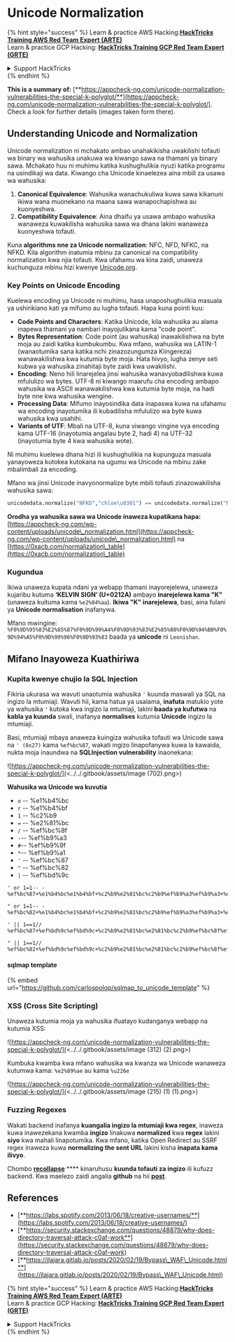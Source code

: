 # Unicode Normalization

{% hint style="success" %}
Learn & practice AWS Hacking:<img src="/.gitbook/assets/arte.png" alt="" data-size="line">[**HackTricks Training AWS Red Team Expert (ARTE)**](https://training.hacktricks.xyz/courses/arte)<img src="/.gitbook/assets/arte.png" alt="" data-size="line">\
Learn & practice GCP Hacking: <img src="/.gitbook/assets/grte.png" alt="" data-size="line">[**HackTricks Training GCP Red Team Expert (GRTE)**<img src="/.gitbook/assets/grte.png" alt="" data-size="line">](https://training.hacktricks.xyz/courses/grte)

<details>

<summary>Support HackTricks</summary>

* Check the [**subscription plans**](https://github.com/sponsors/carlospolop)!
* **Join the** 💬 [**Discord group**](https://discord.gg/hRep4RUj7f) or the [**telegram group**](https://t.me/peass) or **follow** us on **Twitter** 🐦 [**@hacktricks\_live**](https://twitter.com/hacktricks\_live)**.**
* **Share hacking tricks by submitting PRs to the** [**HackTricks**](https://github.com/carlospolop/hacktricks) and [**HackTricks Cloud**](https://github.com/carlospolop/hacktricks-cloud) github repos.

</details>
{% endhint %}

**This is a summary of:** [**https://appcheck-ng.com/unicode-normalization-vulnerabilities-the-special-k-polyglot/**](https://appcheck-ng.com/unicode-normalization-vulnerabilities-the-special-k-polyglot/). Check a look for further details (images taken form there).

## Understanding Unicode and Normalization

Unicode normalization ni mchakato ambao unahakikisha uwakilishi tofauti wa binary wa wahusika unakuwa wa kiwango sawa na thamani ya binary sawa. Mchakato huu ni muhimu katika kushughulikia nyuzi katika programu na usindikaji wa data. Kiwango cha Unicode kinaelezea aina mbili za usawa wa wahusika:

1. **Canonical Equivalence**: Wahusika wanachukuliwa kuwa sawa kikanuni ikiwa wana muonekano na maana sawa wanapochapishwa au kuonyeshwa.
2. **Compatibility Equivalence**: Aina dhaifu ya usawa ambapo wahusika wanaweza kuwakilisha wahusika sawa wa dhana lakini wanaweza kuonyeshwa tofauti.

Kuna **algorithms nne za Unicode normalization**: NFC, NFD, NFKC, na NFKD. Kila algorithm inatumia mbinu za canonical na compatibility normalization kwa njia tofauti. Kwa ufahamu wa kina zaidi, unaweza kuchunguza mbinu hizi kwenye [Unicode.org](https://unicode.org/).

### Key Points on Unicode Encoding

Kuelewa encoding ya Unicode ni muhimu, hasa unaposhughulikia masuala ya ushirikiano kati ya mifumo au lugha tofauti. Hapa kuna pointi kuu:

* **Code Points and Characters**: Katika Unicode, kila wahusika au alama inapewa thamani ya nambari inayojulikana kama "code point".
* **Bytes Representation**: Code point (au wahusika) inawakilishwa na byte moja au zaidi katika kumbukumbu. Kwa mfano, wahusika wa LATIN-1 (wanaotumika sana katika nchi zinazozungumza Kiingereza) wanawakilishwa kwa kutumia byte moja. Hata hivyo, lugha zenye seti kubwa ya wahusika zinahitaji byte zaidi kwa uwakilishi.
* **Encoding**: Neno hili linarejelea jinsi wahusika wanavyobadilishwa kuwa mfululizo wa bytes. UTF-8 ni kiwango maarufu cha encoding ambapo wahusika wa ASCII wanawakilishwa kwa kutumia byte moja, na hadi byte nne kwa wahusika wengine.
* **Processing Data**: Mifumo inayosindika data inapaswa kuwa na ufahamu wa encoding inayotumika ili kubadilisha mfululizo wa byte kuwa wahusika kwa usahihi.
* **Variants of UTF**: Mbali na UTF-8, kuna viwango vingine vya encoding kama UTF-16 (inayotumia angalau byte 2, hadi 4) na UTF-32 (inayotumia byte 4 kwa wahusika wote).

Ni muhimu kuelewa dhana hizi ili kushughulikia na kupunguza masuala yanayoweza kutokea kutokana na ugumu wa Unicode na mbinu zake mbalimbali za encoding.

Mfano wa jinsi Unicode inavyonormalize byte mbili tofauti zinazowakilisha wahusika sawa:
```python
unicodedata.normalize("NFKD","chloe\u0301") == unicodedata.normalize("NFKD", "chlo\u00e9")
```
**Orodha ya wahusika sawa wa Unicode inaweza kupatikana hapa:** [https://appcheck-ng.com/wp-content/uploads/unicode\_normalization.html](https://appcheck-ng.com/wp-content/uploads/unicode\_normalization.html) na [https://0xacb.com/normalization\_table](https://0xacb.com/normalization\_table)

### Kugundua

Ikiwa unaweza kupata ndani ya webapp thamani inayorejelewa, unaweza kujaribu kutuma **‘KELVIN SIGN’ (U+0212A)** ambayo **inarejelewa kama "K"** (unaweza kuituma kama `%e2%84%aa`). **Ikiwa "K" inarejelewa**, basi, aina fulani ya **Unicode normalisation** inafanywa.

Mfano mwingine: `%F0%9D%95%83%E2%85%87%F0%9D%99%A4%F0%9D%93%83%E2%85%88%F0%9D%94%B0%F0%9D%94%A5%F0%9D%99%96%F0%9D%93%83` baada ya **unicode** ni `Leonishan`.

## **Mifano Inayoweza Kuathiriwa**

### **Kupita kwenye chujio la SQL Injection**

Fikiria ukurasa wa wavuti unaotumia wahusika `'` kuunda maswali ya SQL na ingizo la mtumiaji. Wavuti hii, kama hatua ya usalama, **inafuta** matukio yote ya wahusika **`'`** kutoka kwa ingizo la mtumiaji, lakini **baada ya kufutwa** na **kabla ya kuunda** swali, inafanya **normalises** kutumia **Unicode** ingizo la mtumiaji.

Basi, mtumiaji mbaya anaweza kuingiza wahusika tofauti wa Unicode sawa na `' (0x27)` kama `%ef%bc%87`, wakati ingizo linapofanywa kuwa la kawaida, nukta moja inaundwa na **SQLInjection vulnerability** inaonekana:

![https://appcheck-ng.com/unicode-normalization-vulnerabilities-the-special-k-polyglot/](<../../.gitbook/assets/image (702).png>)

**Wahusika wa Unicode wa kuvutia**

* `o` -- %e1%b4%bc
* `r` -- %e1%b4%bf
* `1` -- %c2%b9
* `=` -- %e2%81%bc
* `/` -- %ef%bc%8f
* `-`-- %ef%b9%a3
* `#`-- %ef%b9%9f
* `*`-- %ef%b9%a1
* `'` -- %ef%bc%87
* `"` -- %ef%bc%82
* `|` -- %ef%bd%9c
```
' or 1=1-- -
%ef%bc%87+%e1%b4%bc%e1%b4%bf+%c2%b9%e2%81%bc%c2%b9%ef%b9%a3%ef%b9%a3+%ef%b9%a3

" or 1=1-- -
%ef%bc%82+%e1%b4%bc%e1%b4%bf+%c2%b9%e2%81%bc%c2%b9%ef%b9%a3%ef%b9%a3+%ef%b9%a3

' || 1==1//
%ef%bc%87+%ef%bd%9c%ef%bd%9c+%c2%b9%e2%81%bc%e2%81%bc%c2%b9%ef%bc%8f%ef%bc%8f

" || 1==1//
%ef%bc%82+%ef%bd%9c%ef%bd%9c+%c2%b9%e2%81%bc%e2%81%bc%c2%b9%ef%bc%8f%ef%bc%8f
```
#### sqlmap template

{% embed url="https://github.com/carlospolop/sqlmap_to_unicode_template" %}

### XSS (Cross Site Scripting)

Unaweza kutumia moja ya wahusika ifuatayo kudanganya webapp na kutumia XSS:

![https://appcheck-ng.com/unicode-normalization-vulnerabilities-the-special-k-polyglot/](<../../.gitbook/assets/image (312) (2).png>)

Kumbuka kwamba kwa mfano wahusika wa kwanza wa Unicode wanaweza kutumwa kama: `%e2%89%ae` au kama `%u226e`

![https://appcheck-ng.com/unicode-normalization-vulnerabilities-the-special-k-polyglot/](<../../.gitbook/assets/image (215) (1) (1).png>)

### Fuzzing Regexes

Wakati backend inafanya **kuangalia ingizo la mtumiaji kwa regex**, inaweza kuwa inawezekana kwamba **ingizo** linakuwa **normalized** kwa **regex** lakini **siyo** kwa mahali linapotumika. Kwa mfano, katika Open Redirect au SSRF regex inaweza kuwa **normalizing the sent URL** lakini kisha **inapata kama ilivyo**.

Chombo [**recollapse**](https://github.com/0xacb/recollapse) \*\*\*\* kinaruhusu **kuunda tofauti za ingizo** ili kufuzz backend. Kwa maelezo zaidi angalia **github** na hii [**post**](https://0xacb.com/2022/11/21/recollapse/).

## References

* [**https://labs.spotify.com/2013/06/18/creative-usernames/**](https://labs.spotify.com/2013/06/18/creative-usernames/)
* [**https://security.stackexchange.com/questions/48879/why-does-directory-traversal-attack-c0af-work**](https://security.stackexchange.com/questions/48879/why-does-directory-traversal-attack-c0af-work)
* [**https://jlajara.gitlab.io/posts/2020/02/19/Bypass\_WAF\_Unicode.html**](https://jlajara.gitlab.io/posts/2020/02/19/Bypass\_WAF\_Unicode.html)

{% hint style="success" %}
Learn & practice AWS Hacking:<img src="/.gitbook/assets/arte.png" alt="" data-size="line">[**HackTricks Training AWS Red Team Expert (ARTE)**](https://training.hacktricks.xyz/courses/arte)<img src="/.gitbook/assets/arte.png" alt="" data-size="line">\
Learn & practice GCP Hacking: <img src="/.gitbook/assets/grte.png" alt="" data-size="line">[**HackTricks Training GCP Red Team Expert (GRTE)**<img src="/.gitbook/assets/grte.png" alt="" data-size="line">](https://training.hacktricks.xyz/courses/grte)

<details>

<summary>Support HackTricks</summary>

* Check the [**subscription plans**](https://github.com/sponsors/carlospolop)!
* **Join the** 💬 [**Discord group**](https://discord.gg/hRep4RUj7f) or the [**telegram group**](https://t.me/peass) or **follow** us on **Twitter** 🐦 [**@hacktricks\_live**](https://twitter.com/hacktricks\_live)**.**
* **Share hacking tricks by submitting PRs to the** [**HackTricks**](https://github.com/carlospolop/hacktricks) and [**HackTricks Cloud**](https://github.com/carlospolop/hacktricks-cloud) github repos.

</details>
{% endhint %}
